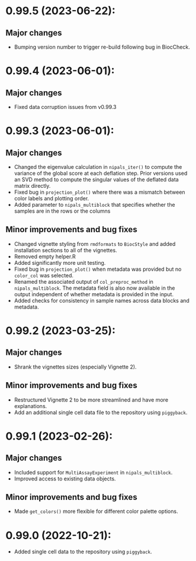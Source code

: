 # 0.99.5 (2023-06-22):
## Major changes
* Bumping version number to trigger re-build following bug in BiocCheck.

# 0.99.4 (2023-06-01):

## Major changes

* Fixed data corruption issues from v0.99.3

# 0.99.3 (2023-06-01):

## Major changes

* Changed the eigenvalue calculation in `nipals_iter()` to compute the variance of the global score at each deflation step. Prior versions used an SVD method to compute the singular values of the deflated data matrix directly.  
* Fixed bug in `projection_plot()` where there was a mismatch between color labels and plotting order.
* Added parameter to `nipals_multiblock` that specifies whether the samples are in the rows or the columns

## Minor improvements and bug fixes

* Changed vignette styling from `rmdformats` to `BiocStyle` and added installation sections to all of the vignettes.
* Removed empty helper.R
* Added significantly more unit testing.
* Fixed bug in `projection_plot()` when metadata was provided but no `color_col` was selected.
* Renamed the associated output of `col_preproc_method` in `nipals_multiblock`. The metadata field is also now available in the output independent of whether metadata is provided in the input.
* Added checks for consistency in sample names across data blocks and metadata. 

# 0.99.2 (2023-03-25):

## Major changes

* Shrank the vignettes sizes (especially Vignette 2).

## Minor improvements and bug fixes

* Restructured Vignette 2 to be more streamlined and have more explanations.
* Add an additional single cell data file to the repository using `piggyback`.

# 0.99.1 (2023-02-26):

## Major changes

* Included support for `MultiAssayExperiment` in `nipals_multiblock`.
* Improved access to existing data objects.

## Minor improvements and bug fixes

* Made `get_colors()` more flexible for different color palette options.

# 0.99.0 (2022-10-21):

* Added single cell data to the repository using `piggyback`.
